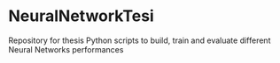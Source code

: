 # NeuralNetworkTesi
Repository for thesis
Python scripts to build, train and evaluate different Neural Networks performances
